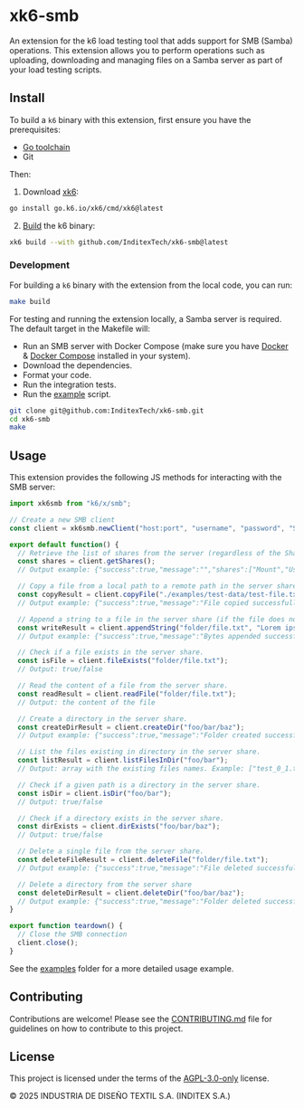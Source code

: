 # xk6-smb

An extension for the k6 load testing tool that adds support for SMB (Samba) operations. This extension allows you to perform operations such as uploading, downloading and managing files on a Samba server as part of your load testing scripts.

## Install

To build a `k6` binary with this extension, first ensure you have the prerequisites:

- [Go toolchain](https://go101.org/article/go-toolchain.html)
- Git

Then:

1. Download [xk6](https://github.com/grafana/xk6):
```bash
go install go.k6.io/xk6/cmd/xk6@latest
```

2. [Build](https://github.com/grafana/xk6#command-usage) the k6 binary:
```bash
xk6 build --with github.com/InditexTech/xk6-smb@latest
```

### Development

For building a `k6` binary with the extension from the local code, you can run:

```bash
make build
```

For testing and running the extension locally, a Samba server is required. The default target in the Makefile will:

- Run an SMB server with Docker Compose (make sure you have [Docker](https://docs.docker.com/engine/install/) & [Docker Compose](https://docs.docker.com/compose/install/) installed in your system).
- Download the dependencies.
- Format your code.
- Run the integration tests.
- Run the [example](examples/main.js) script.

```bash
git clone git@github.com:InditexTech/xk6-smb.git
cd xk6-smb
make
```

## Usage

This extension provides the following JS methods for interacting with the SMB server:

```javascript
import xk6smb from "k6/x/smb";

// Create a new SMB client
const client = xk6smb.newClient("host:port", "username", "password", "Share name");

export default function() {
  // Retrieve the list of shares from the server (regardless of the Share provided in the client).
  const shares = client.getShares();
  // Output example: {"success":true,"message":"","shares":["Mount","User Volume","IPC$"]}

  // Copy a file from a local path to a remote path in the server share.
  const copyResult = client.copyFile("./examples/test-data/test-file.txt", "folder/copied-file.txt");
  // Output example: {"success":true,"message":"File copied successfully"}

  // Append a string to a file in the server share (if the file does not exist, it will be created).
  const writeResult = client.appendString("folder/file.txt", "Lorem ipsum");
  // Output example: {"success":true,"message":"Bytes appended successfully"}

  // Check if a file exists in the server share.
  const isFile = client.fileExists("folder/file.txt");
  // Output: true/false

  // Read the content of a file from the server share.
  const readResult = client.readFile("folder/file.txt");
  // Output: the content of the file

  // Create a directory in the server share.
  const createDirResult = client.createDir("foo/bar/baz");
  // Output example: {"success":true,"message":"Folder created successfully"}

  // List the files existing in directory in the server share.
  const listResult = client.listFilesInDir("foo/bar");
  // Output: array with the existing files names. Example: ["test_0_1.txt"]

  // Check if a given path is a directory in the server share.
  const isDir = client.isDir("foo/bar");
  // Output: true/false

  // Check if a directory exists in the server share.
  const dirExists = client.dirExists("foo/bar/baz");
  // Output: true/false

  // Delete a single file from the server share.
  const deleteFileResult = client.deleteFile("folder/file.txt");
  // Output example: {"success":true,"message":"File deleted successfully"}

  // Delete a directory from the server share
  const deleteDirResult = client.deleteDir("foo/bar/baz");
  // Output example: {"success":true,"message":"Folder deleted successfully"}
}

export function teardown() {
  // Close the SMB connection
  client.close();
}
```

See the [examples](./examples) folder for a more detailed usage example.

## Contributing

Contributions are welcome! Please see the [CONTRIBUTING.md](CONTRIBUTING.md) file for guidelines on how to contribute to this project.

## License

This project is licensed under the terms of the [AGPL-3.0-only](LICENSE) license.

© 2025 INDUSTRIA DE DISEÑO TEXTIL S.A. (INDITEX S.A.)
